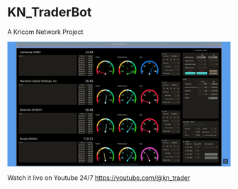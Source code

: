 # KN_TraderBot
A Kricom Network Project

![alt text](https://github.com/Eveneo/KN_TraderBot/blob/main/KN_TraderBot_AI_Preview_beta_v0.0.2.png)

Watch it live on Youtube 24/7
https://youtube.com/@kn_trader
